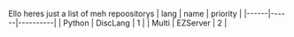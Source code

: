 Ello heres just a list of meh repoositorys
| lang | name | priority |
|------|------|----------|
| Python | DiscLang | 1 |
| Multi | EZServer | 2 |

<!---
wellsilver/wellsilver is a ✨ special ✨ repository because its `README.md` (this file) appears on your GitHub profile.
You can click the Preview link to take a look at your changes.
--->
